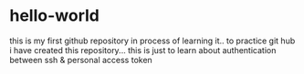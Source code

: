 # hello-world
this is my first github repository in process of learning it..
 to practice git hub i have created this repository...
this is just to learn about authentication between ssh & personal access token

